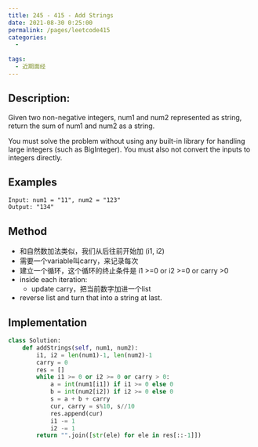 ```yaml
---
title: 245 - 415 - Add Strings
date: 2021-08-30 0:25:00
permalink: /pages/leetcode415
categories:
  - 
  
tags:
  - 近期面经
---
```

## Description:
Given two non-negative integers, num1 and num2 represented as string, return the sum of num1 and num2 as a string.

You must solve the problem without using any built-in library for handling large integers (such as BigInteger). You must also not convert the inputs to integers directly.
## Examples
```
Input: num1 = "11", num2 = "123"
Output: "134"
```

## Method
- 和自然数加法类似，我们从后往前开始加 (i1, i2)
- 需要一个variable叫carry，来记录每次
- 建立一个循环，这个循环的终止条件是 i1 >=0 or i2 >=0 or carry >0
- inside each iteration: 
    - update carry，把当前数字加进一个list
- reverse list and turn that into a string at last.

## Implementation
```python
class Solution:
    def addStrings(self, num1, num2):
        i1, i2 = len(num1)-1, len(num2)-1
        carry = 0
        res = []
        while i1 >= 0 or i2 >= 0 or carry > 0:
            a = int(num1[i1]) if i1 >= 0 else 0
            b = int(num2[i2]) if i2 >= 0 else 0
            s = a + b + carry 
            cur, carry = s%10, s//10
            res.append(cur)
            i1 -= 1
            i2 -= 1
        return "".join([str(ele) for ele in res[::-1]])        
```